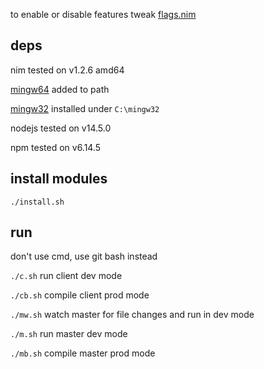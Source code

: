 to enable or disable features tweak [flags.nim](src/lib/flags.nim)

## deps
nim tested on v1.2.6 amd64

[mingw64](https://nim-lang.org/download/mingw64.7z) added to path

[mingw32](https://nim-lang.org/download/mingw32.7z) installed under `C:\mingw32`

nodejs tested on v14.5.0

npm tested on v6.14.5

## install modules
`./install.sh`

## run

don't use cmd, use git bash instead

`./c.sh` run client dev mode

`./cb.sh` compile client prod mode

`./mw.sh` watch master for file changes and run in dev mode

`./m.sh` run master dev mode

`./mb.sh` compile master prod mode